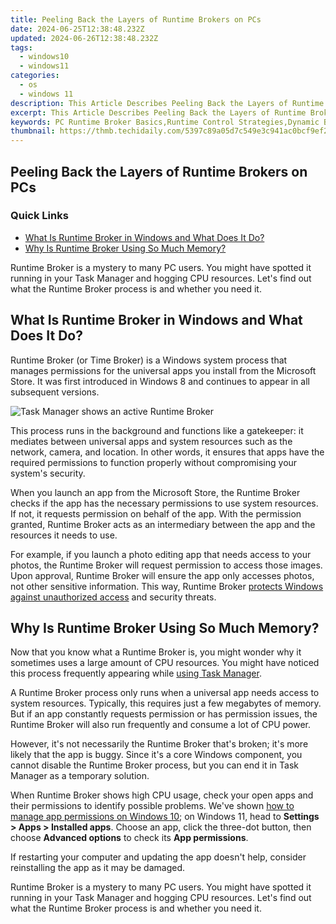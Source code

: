 ```yaml
---
title: Peeling Back the Layers of Runtime Brokers on PCs
date: 2024-06-25T12:38:48.232Z
updated: 2024-06-26T12:38:48.232Z
tags:
  - windows10
  - windows11
categories:
  - os
  - windows 11
description: This Article Describes Peeling Back the Layers of Runtime Brokers on PCs
excerpt: This Article Describes Peeling Back the Layers of Runtime Brokers on PCs
keywords: PC Runtime Broker Basics,Runtime Control Strategies,Dynamic Broker Functionality,Runtime Broker Techniques,System Performance Optimization,Application Layering Insights,Broker Technology Explained
thumbnail: https://thmb.techidaily.com/5397c89a05d7c549e3c941ac0bcf9ef244a3e9feb2997b7fec4700344c4b271c.jpg
---
```


## Peeling Back the Layers of Runtime Brokers on PCs

### Quick Links

* [What Is Runtime Broker in Windows and What Does It Do?](#what-is-runtime-broker-in-windows-and-what-does-it-do)
* [Why Is Runtime Broker Using So Much Memory?](#why-is-runtime-broker-using-so-much-memory)

 Runtime Broker is a mystery to many PC users. You might have spotted it running in your Task Manager and hogging CPU resources. Let's find out what the Runtime Broker process is and whether you need it.

## What Is Runtime Broker in Windows and What Does It Do?

 Runtime Broker (or Time Broker) is a Windows system process that manages permissions for the universal apps you install from the Microsoft Store. It was first introduced in Windows 8 and continues to appear in all subsequent versions.

![Task Manager shows an active Runtime Broker](https://static1.makeuseofimages.com/wordpress/wp-content/uploads/2024/01/task-manager-shows-an-active-runtime-broker.jpg)

 This process runs in the background and functions like a gatekeeper: it mediates between universal apps and system resources such as the network, camera, and location. In other words, it ensures that apps have the required permissions to function properly without compromising your system's security.

 When you launch an app from the Microsoft Store, the Runtime Broker checks if the app has the necessary permissions to use system resources. If not, it requests permission on behalf of the app. With the permission granted, Runtime Broker acts as an intermediary between the app and the resources it needs to use.

 For example, if you launch a photo editing app that needs access to your photos, the Runtime Broker will request permission to access those images. Upon approval, Runtime Broker will ensure the app only accesses photos, not other sensitive information. This way, Runtime Broker [protects Windows against unauthorized access](http://www.makeuseof.com/prevent-unauthorized-access-windows/) and security threats.

## Why Is Runtime Broker Using So Much Memory?

 Now that you know what a Runtime Broker is, you might wonder why it sometimes uses a large amount of CPU resources. You might have noticed this process frequently appearing while [using Task Manager](https://www.makeuseof.com/how-to-use-windows-task-manager/).

 A Runtime Broker process only runs when a universal app needs access to system resources. Typically, this requires just a few megabytes of memory. But if an app constantly requests permission or has permission issues, the Runtime Broker will also run frequently and consume a lot of CPU power.

 However, it's not necessarily the Runtime Broker that's broken; it's more likely that the app is buggy. Since it's a core Windows component, you cannot disable the Runtime Broker process, but you can end it in Task Manager as a temporary solution.

 When Runtime Broker shows high CPU usage, check your open apps and their permissions to identify possible problems. We've shown [how to manage app permissions on Windows 10](https://www.makeuseof.com/how-to-change-app-permissions-in-windows-10/); on Windows 11, head to **Settings > Apps > Installed apps**. Choose an app, click the three-dot button, then choose **Advanced options** to check its **App permissions**.

 If restarting your computer and updating the app doesn't help, consider reinstalling the app as it may be damaged.

 Runtime Broker is a mystery to many PC users. You might have spotted it running in your Task Manager and hogging CPU resources. Let's find out what the Runtime Broker process is and whether you need it.



<ins class="adsbygoogle"
      style="display:block"
      data-ad-client="ca-pub-7571918770474297"
      data-ad-slot="8358498916"
      data-ad-format="auto"
      data-full-width-responsive="true"></ins>